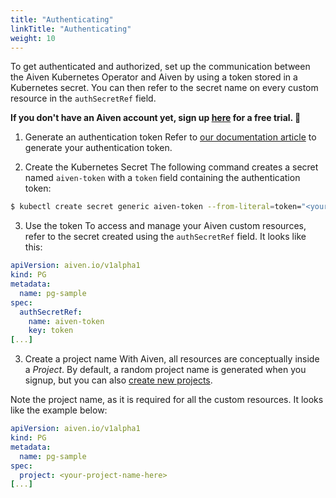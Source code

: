 ```yaml
---
title: "Authenticating"
linkTitle: "Authenticating"
weight: 10
---
```


To get authenticated and authorized, set up the communication between the Aiven Kubernetes Operator and Aiven by using a token stored in a Kubernetes secret. 
You can then refer to the secret name on every custom resource in the `authSecretRef` field.

**If you don't have an Aiven account yet, sign up [here](https://console.aiven.io/signup?utm_source=github&utm_medium=organic&utm_campaign=k8s-operator&utm_content=signup) for a free trial. 🦀**

1. Generate an authentication token
Refer to [our documentation article](https://help.aiven.io/en/articles/2059201-authentication-tokens) to generate your authentication token.

2. Create the Kubernetes Secret
The following command creates a secret named `aiven-token` with a `token` field containing the authentication token:
```bash
$ kubectl create secret generic aiven-token --from-literal=token="<your-token-here>"
```

3. Use the token
To access and manage your Aiven custom resources, refer to the secret created using the `authSecretRef` field. It looks like this:
```yaml
apiVersion: aiven.io/v1alpha1
kind: PG
metadata:
  name: pg-sample
spec:
  authSecretRef:
    name: aiven-token
    key: token
[...]
```

3. Create a project name
With Aiven, all resources are conceptually inside a _Project_. 
By default, a random project name is generated when you signup, but you can also [create new projects](https://help.aiven.io/en/articles/5039826-how-to-create-new-project).

Note the project name, as it is required for all the custom resources. It looks like the example below:
```yaml
apiVersion: aiven.io/v1alpha1
kind: PG
metadata:
  name: pg-sample
spec:
  project: <your-project-name-here>
[...]
```
